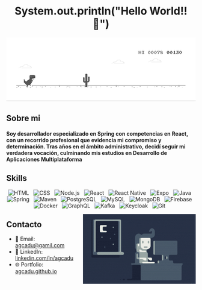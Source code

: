 <div align="center">
    <h1>System.out.println("Hello World!! 👋")</h1>
</div>

![Encabezado del Proyecto](./dino.gif)


## Sobre mi

#### Soy desarrollador especializado en Spring con competencias en React, con un recorrido profesional que evidencia mi compromiso y determinación. Tras años en el ámbito administrativo, decidí seguir mi verdadera vocación, culminando mis estudios en Desarrollo de Aplicaciones Multiplataforma

## Skills


<div>
<p align="center">
    <img src="https://img.shields.io/badge/HTML-239120?style=for-the-badge&logo=html5&logoColor=white" alt="HTML" />&nbsp;&nbsp;
    <img src="https://img.shields.io/badge/CSS-239120?style=for-the-badge&logo=css3&logoColor=white" alt="CSS" />&nbsp;&nbsp;
    <img src="https://img.shields.io/badge/Node.js-43853D?style=for-the-badge&logo=node.js&logoColor=white" alt="Node.js" />&nbsp;&nbsp;
    <img src="https://img.shields.io/badge/React-20232A?style=for-the-badge&logo=react&logoColor=61DAFB" alt="React" />&nbsp;&nbsp;
    <img src="https://img.shields.io/badge/React_Native-20232A?style=for-the-badge&logo=react&logoColor=61DAFB" alt="React Native" />&nbsp;&nbsp;
    <img src="https://img.shields.io/badge/Expo-000020?style=for-the-badge&logo=expo&logoColor=white" alt="Expo" />&nbsp;&nbsp;
    <img src="https://img.shields.io/badge/Java-ED8B00?style=for-the-badge&logo=java&logoColor=white" alt="Java" />&nbsp;&nbsp;
    <img src="https://img.shields.io/badge/Spring-6DB33F?style=for-the-badge&logo=spring&logoColor=white" alt="Spring" />&nbsp;&nbsp;
    <img src="https://img.shields.io/badge/Maven-C71A36?style=for-the-badge&logo=apache-maven&logoColor=white" alt="Maven" />&nbsp;&nbsp;
    <img src="https://img.shields.io/badge/PostgreSQL-316192?style=for-the-badge&logo=postgresql&logoColor=white" alt="PostgreSQL" />&nbsp;&nbsp;
    <img src="https://img.shields.io/badge/MySQL-00000F?style=for-the-badge&logo=mysql&logoColor=white" alt="MySQL" />&nbsp;&nbsp;
    <img src="https://img.shields.io/badge/MongoDB-4EA94B?style=for-the-badge&logo=mongodb&logoColor=white" alt="MongoDB" />&nbsp;&nbsp;
    <img src="https://img.shields.io/badge/Firebase-FFCA28?style=for-the-badge&logo=firebase&logoColor=black" alt="Firebase" />&nbsp;&nbsp;
    <img src="https://img.shields.io/badge/Docker-2CA5E0?style=for-the-badge&logo=docker&logoColor=white" alt="Docker" />&nbsp;&nbsp;
    <img src="https://img.shields.io/badge/GraphQL-E10098?style=for-the-badge&logo=graphql&logoColor=white" alt="GraphQL" />&nbsp;&nbsp;
    <img src="https://img.shields.io/badge/Kafka-231F20?style=for-the-badge&logo=apache-kafka&logoColor=white" alt="Kafka" />&nbsp;&nbsp;
    <img src="https://img.shields.io/badge/Keycloak-000000?style=for-the-badge&logo=keycloak&logoColor=white" alt="Keycloak" />&nbsp;&nbsp;
    <img src="https://img.shields.io/badge/Git-F05032?style=for-the-badge&logo=git&logoColor=white" alt="Git" />&nbsp;&nbsp;
</p>
<img alt="Night Coding" src="https://raw.githubusercontent.com/AVS1508/AVS1508/master/assets/Night-Coding.gif" align="right"/>
</div>


## Contacto

- 📧 Email: [agcadu@gamil.com](mailto:agcadu@gamil.com)
- 💼 LinkedIn: [linkedin.com/in/agcadu](https://www.linkedin.com/in/agcadu/)
- 🌐 Portfolio: [agcadu.github.io](https://agcadu.github.io/portfolio/)


